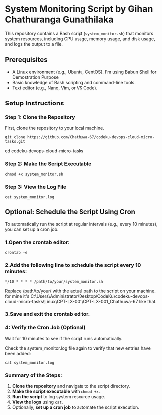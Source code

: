 # System Monitoring Script by Gihan Chathuranga Gunathilaka

This repository contains a Bash script (`system_monitor.sh`) that monitors system resources, including CPU usage, memory usage, and disk usage, and logs the output to a file.

## Prerequisites

- A Linux environment (e.g., Ubuntu, CentOS). I'm using Babun Shell for Demostration Purpose
- Basic knowledge of Bash scripting and command-line tools.
- Text editor (e.g., Nano, Vim, or VS Code).

## Setup Instructions

### Step 1: Clone the Repository

First, clone the repository to your local machine.

    git clone https://github.com/Chathuwa-67/codeku-devops-cloud-micro-tasks.git

cd codeku-devops-cloud-micro-tasks

### Step 2: Make the Script Executable

    chmod +x system_monitor.sh

### Step 3: View the Log File

    cat system_monitor.log

## Optional: Schedule the Script Using Cron

To automatically run the script at regular intervals (e.g., every 10 minutes), you can set up a cron job.

### 1.Open the crontab editor:

    crontab -e

### 2.Add the following line to schedule the script every 10 minutes:

    */10 * * * * /path/to/your/system_monitor.sh

Replace /path/to/your/ with the actual path to the script on your machine.
for mine it's C:\Users\Administrator\Desktop\CodeKu\codeku-devops-cloud-micro-tasks\Linux\CPT-LX-001\CPT-LX-001_Chathuwa-67 like that.

### 3.Save and exit the crontab editor.

### 4: Verify the Cron Job (Optional)
Wait for 10 minutes to see if the script runs automatically.

Check the system_monitor.log file again to verify that new entries have been added:

    cat system_monitor.log


### Summary of the Steps:

1. **Clone the repository** and navigate to the script directory.
2. **Make the script executable** with `chmod +x`.
3. **Run the script** to log system resource usage.
4. **View the logs** using `cat`.
5. Optionally, **set up a cron job** to automate the script execution.
